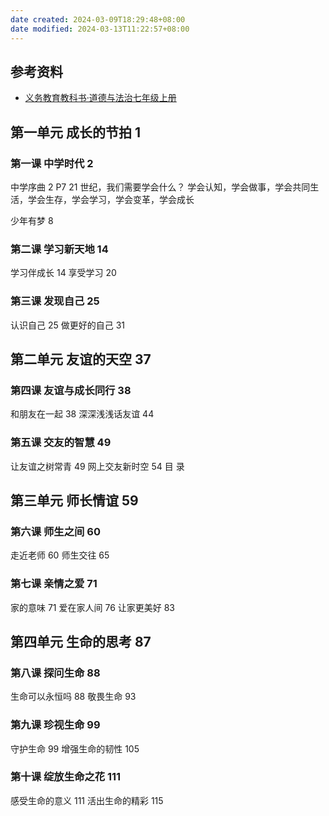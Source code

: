 ```yaml
---
date created: 2024-03-09T18:29:48+08:00
date modified: 2024-03-13T11:22:57+08:00
---
```

## 参考资料

- [义务教育教科书·道德与法治七年级上册](https://basic.smartedu.cn/tchMaterial/detail?contentType=assets_document&contentId=11446212-4b7b-4094-afe3-bd5b4f2b3f0c&catalogType=tchMaterial&subCatalog=tchMaterial)

## 第一单元 成长的节拍 1

### 第一课 中学时代 2

中学序曲 2
P7 21 世纪，我们需要学会什么？
学会认知，学会做事，学会共同生活，学会生存，学会学习，学会变革，学会成长

少年有梦 8

### 第二课 学习新天地 14

学习伴成长 14
享受学习 20

### 第三课 发现自己 25

认识自己 25
做更好的自己 31

## 第二单元 友谊的天空 37

### 第四课 友谊与成长同行 38

和朋友在一起 38
深深浅浅话友谊 44

### 第五课 交友的智慧 49

让友谊之树常青 49
网上交友新时空 54
目 录

## 第三单元 师长情谊 59

### 第六课 师生之间 60

走近老师 60
师生交往 65

### 第七课 亲情之爱 71

家的意味 71
爱在家人间 76
让家更美好 83

## 第四单元 生命的思考 87

### 第八课 探问生命 88

生命可以永恒吗 88
敬畏生命 93

### 第九课 珍视生命 99

守护生命 99
增强生命的韧性 105

### 第十课 绽放生命之花 111

感受生命的意义 111
活出生命的精彩 115


